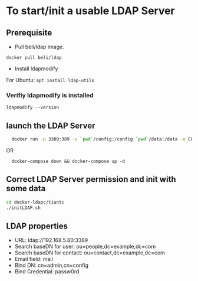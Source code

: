 # To start/init a usable LDAP Server

## Prerequisite

+ Pull beli/ldap image.

`docker pull beli/ldap`

+ Install ldapmodify

For Ubuntu: `apt install ldap-utils`

### Verifiy ldapmodify is installed

`ldapmodify --version`


## launch the LDAP Server

```bash
  docker run -p 3389:389 -v `pwd`/config:/config `pwd`/data:/data -e CONF_ROOTPW=passw0rd -e CONF_BASEDN=dc=example,dc=com beli/ldap
```
OR

```
  docker-compose down && docker-compose up -d
```

## Correct LDAP Server permission and init with some data

```bash
cd docker-ldapc/tiantc
./initLDAP.sh
```

## LDAP properties

+ URL: ldap://192.168.5.80:3389
+ Search baseDN for user: ou=people,dc=example,dc=com
+ Search baseDN for contact: ou=contact,dc=example,dc=com
+ Email field: mail
+ Bind DN: cn=admin,cn=config
+ Bind Credential: passw0rd


